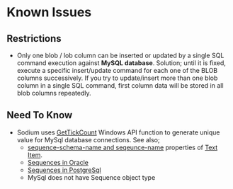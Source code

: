 # Known Issues

## Restrictions

* Only one blob / lob column can be inserted or updated by a single SQL command execution against **MySQL database**. Solution; until it is fixed, execute a specific insert/update command for each one of the BLOB columns successively. If you try to update/insert more than one blob column in a single SQL command, first column data will be stored in all blob columns repeatedly.

## Need To Know

* Sodium uses [GetTickCount](https://docs.microsoft.com/en-us/windows/win32/api/sysinfoapi/nf-sysinfoapi-gettickcount) Windows API function to generate unique value for MySql database connections. See also;
  * [sequence-schema-name and seqeunce-name](../language-reference/tags/inputs/text-item.md#sequence-name-property) properties of [Text Item](../language-reference/tags/inputs/text-item.md).
  * [Sequences in Oracle](https://docs.oracle.com/cd/B28359_01/server.111/b28310/views002.htm#ADMIN11792)
  * [Sequences in PostgreSql](https://www.postgresql.org/docs/current/sql-createsequence.html)
  * MySql does not have Sequence object type

